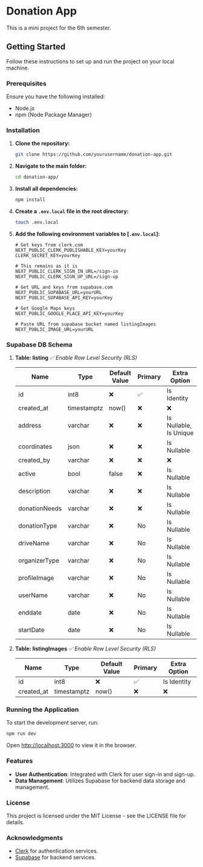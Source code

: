 # Donation App

This is a mini project for the 6th semester.

## Getting Started

Follow these instructions to set up and run the project on your local machine.

### Prerequisites

Ensure you have the following installed:

- Node.js
- npm (Node Package Manager)

### Installation

1. **Clone the repository:**

   ```bash
   git clone https://github.com/yourusername/donation-app.git
   ```

2. **Navigate to the main folder:**

   ```bash
   cd donation-app/
   ```

3. **Install all dependencies:**

   ```bash
   npm install
   ```

4. **Create a `.env.local` file in the root directory:**

   ```bash
   touch .env.local
   ```

5. **Add the following environment variables to [`.env.local`]:**

   ```env
   # Get keys from clerk.com
   NEXT_PUBLIC_CLERK_PUBLISHABLE_KEY=yourKey
   CLERK_SECRET_KEY=yourKey

   # This remains as it is
   NEXT_PUBLIC_CLERK_SIGN_IN_URL=/sign-in
   NEXT_PUBLIC_CLERK_SIGN_UP_URL=/sign-up

   # Get URL and keys from supabase.com
   NEXT_PUBLIC_SUPABASE_URL=yourURL
   NEXT_PUBLIC_SUPABASE_API_KEY=yourKey

   # Get Google Maps keys
   NEXT_PUBLIC_GOOGLE_PLACE_API_KEY=yourKey

   # Paste URL from supabase bucket named listingImages
   NEXT_PUBLIC_IMAGE_URL=yourURL
   ```

### Supabase DB Schema

1. **Table: listing**
   _✅ Enable Row Level Security (RLS)_

   | Name          | Type        | Default Value | Primary | Extra Option           |
   | ------------- | ----------- | ------------- | ------- | ---------------------- |
   | id            | int8        | ❌            | ✅      | Is Identity            |
   | created_at    | timestamptz | now()         | ❌      | ❌                     |
   | address       | varchar     | ❌            | ❌      | Is Nullable, Is Unique |
   | coordinates   | json        | ❌            | ❌      | Is Nullable            |
   | created_by    | varchar     | ❌            | ❌      | ❌                     |
   | active        | bool        | false         | ❌      | Is Nullable            |
   | description   | varchar     | ❌            | ❌      | Is Nullable            |
   | donationNeeds | varchar     | ❌            | ❌      | Is Nullable            |
   | donationType  | varchar     | ❌            | No      | Is Nullable            |
   | driveName     | varchar     | ❌            | No      | Is Nullable            |
   | organizerType | varchar     | ❌            | No      | Is Nullable            |
   | profileImage  | varchar     | ❌            | No      | Is Nullable            |
   | userName      | varchar     | ❌            | No      | Is Nullable            |
   | enddate       | date        | ❌            | No      | Is Nullable            |
   | startDate     | date        | ❌            | No      | Is Nullable            |

2. **Table: listingImages**
   _✅ Enable Row Level Security (RLS)_

   | Name          | Type        | Default Value | Primary | Extra Option           |
   | ------------- | ----------- | ------------- | ------- | ---------------------- |
   | id            | int8        | ❌            | ✅      | Is Identity            |
   | created_at    | timestamptz | now()         | ❌      | ❌                     |

### Running the Application

To start the development server, run:

```bash
npm run dev
```

Open [http://localhost:3000](http://localhost:3000) to view it in the browser.

### Features

- **User Authentication**: Integrated with Clerk for user sign-in and sign-up.
- **Data Management**: Utilizes Supabase for backend data storage and management.

### License

This project is licensed under the MIT License - see the LICENSE file for details.

### Acknowledgments

- [Clerk](https://clerk.com) for authentication services.
- [Supabase](https://supabase.com) for backend services.
